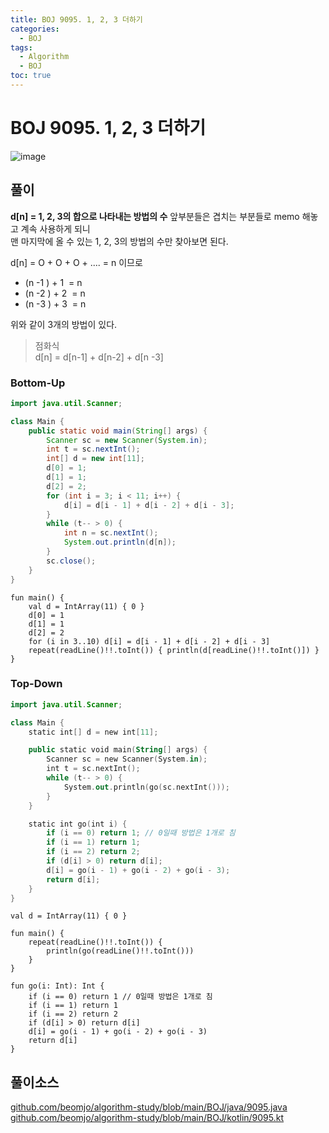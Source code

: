 ```yaml
---
title: BOJ 9095. 1, 2, 3 더하기
categories:
  - BOJ
tags:
  - Algorithm
  - BOJ
toc: true
---
```


# **BOJ 9095. 1, 2, 3 더하기**
![image](https://user-images.githubusercontent.com/39984656/134814285-981a7caa-3921-4712-842e-2fb3158e1d2b.png)

## **풀이**
**d[n] = 1, 2, 3의 합으로 나타내는 방법의 수**
앞부분들은 겹치는 부분들로 memo 해놓고 계속 사용하게 되니  
맨 마지막에 올 수 있는 1, 2, 3의 방법의 수만 찾아보면 된다.  

d[n] = O + O + O + .... = n 이므로

- (n -1 ) + 1  = n
- (n -2 ) + 2  = n
- (n -3 ) + 3  = n

위와 같이 3개의 방법이 있다.    

> 점화식  
> d[n] = d[n-1] + d[n-2] + d[n -3]

### **Bottom-Up**
```java
import java.util.Scanner;

class Main {
    public static void main(String[] args) {
        Scanner sc = new Scanner(System.in);
        int t = sc.nextInt();
        int[] d = new int[11];
        d[0] = 1;
        d[1] = 1;
        d[2] = 2;
        for (int i = 3; i < 11; i++) {
            d[i] = d[i - 1] + d[i - 2] + d[i - 3];
        }
        while (t-- > 0) {
            int n = sc.nextInt();
            System.out.println(d[n]);
        }
        sc.close();
    }
}
```

```
fun main() {
    val d = IntArray(11) { 0 }
    d[0] = 1
    d[1] = 1
    d[2] = 2
    for (i in 3..10) d[i] = d[i - 1] + d[i - 2] + d[i - 3]
    repeat(readLine()!!.toInt()) { println(d[readLine()!!.toInt()]) }
}
```

### **Top-Down**
```kotlin
import java.util.Scanner;

class Main {
    static int[] d = new int[11];

    public static void main(String[] args) {
        Scanner sc = new Scanner(System.in);
        int t = sc.nextInt();
        while (t-- > 0) {
            System.out.println(go(sc.nextInt()));
        }
    }

    static int go(int i) {
        if (i == 0) return 1; // 0일때 방법은 1개로 침
        if (i == 1) return 1;
        if (i == 2) return 2;
        if (d[i] > 0) return d[i];
        d[i] = go(i - 1) + go(i - 2) + go(i - 3);
        return d[i];
    }
}
```

```
val d = IntArray(11) { 0 }

fun main() {
    repeat(readLine()!!.toInt()) {
        println(go(readLine()!!.toInt()))
    }
}

fun go(i: Int): Int {
    if (i == 0) return 1 // 0일때 방법은 1개로 침
    if (i == 1) return 1
    if (i == 2) return 2
    if (d[i] > 0) return d[i]
    d[i] = go(i - 1) + go(i - 2) + go(i - 3)
    return d[i]
}
```

## 풀이소스
[github.com/beomjo/algorithm-study/blob/main/BOJ/java/9095.java](https://github.com/beomjo/algorithm-study/blob/main/BOJ/java/9095.java)
[github.com/beomjo/algorithm-study/blob/main/BOJ/kotlin/9095.kt](https://github.com/beomjo/algorithm-study/blob/main/BOJ/kotlin/9095.kt)